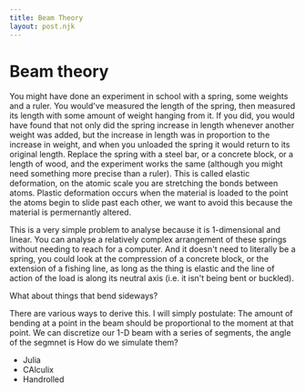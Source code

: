 ```yaml
---
title: Beam Theory
layout: post.njk
---
```


# Beam theory

You might have done an experiment in school with a spring, some weights and a ruler.
You would've measured the length of the spring, then measured its length with some amount of weight hanging from it.
If you did, you would have found that not only did the spring increase in length whenever another weight was added, but the increase in length was in proportion to the increase in weight, and when you unloaded the spring it would return to its original length.
Replace the spring with a steel bar, or a concrete block, or a length of wood, and the experiment works the same (although you might need something more precise than a ruler).
This is called elastic deformation, on the atomic scale you are stretching the bonds between atoms.
Plastic deformation occurs when the material is loaded to the point the atoms begin to slide past each other, we want to avoid this because the material is permernantly altered.

This is a very simple problem to analyse because it is 1-dimensional and linear.
You can analyse a relatively complex arrangement of these springs without needing to reach for a computer.
And it doesn't need to literally be a spring, you could look at the compression of a concrete block, or the extension of a fishing line, as long as the thing is elastic and the line of action of the load is along its neutral axis (i.e. it isn't being bent or buckled).

What about things that bend sideways?

There are various ways to derive this.
I will simply postulate: The amount of bending at a point in the beam should be proportional to the moment at that point.
We can discretize our 1-D beam with a series of segments, the angle of the segmnet is 
How do we simulate them?

* Julia
* CAlculix
* Handrolled

